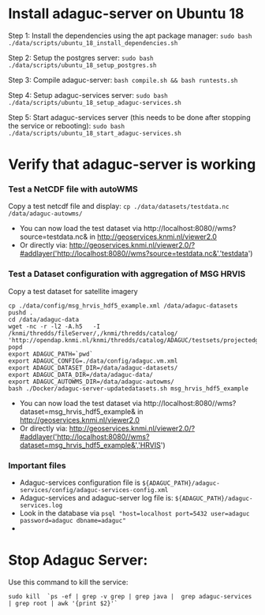 # Install adaguc-server on Ubuntu 18

Step 1: Install the dependencies using the apt package manager:
`sudo bash ./data/scripts/ubuntu_18_install_dependencies.sh `

Step 2: Setup the postgres server:
`sudo bash ./data/scripts/ubuntu_18_setup_postgres.sh `

Step 3: Compile adaguc-server:
`bash compile.sh && bash runtests.sh`

Step 4: Setup adaguc-services server:
`sudo bash ./data/scripts/ubuntu_18_setup_adaguc-services.sh`

Step 5: Start adaguc-services server (this needs to be done after stopping the service or rebooting):
`sudo bash ./data/scripts/ubuntu_18_start_adaguc-services.sh`

# Verify that adaguc-server is working

### Test a NetCDF file with autoWMS

Copy a test netcdf file and display:
`cp ./data/datasets/testdata.nc /data/adaguc-autowms/`

- You can now load the test dataset via http://localhost:8080//wms?source=testdata.nc& in http://geoservices.knmi.nl/viewer2.0
- Or directly via: http://geoservices.knmi.nl/viewer2.0/?#addlayer('http://localhost:8080//wms?source=testdata.nc&','testdata')

### Test a Dataset configuration with aggregation of MSG HRVIS

Copy a test dataset for satellite imagery

```
cp ./data/config/msg_hrvis_hdf5_example.xml /data/adaguc-datasets
pushd .
cd /data/adaguc-data
wget -nc -r -l2 -A.h5   -I /knmi/thredds/fileServer/,/knmi/thredds/catalog/ 'http://opendap.knmi.nl/knmi/thredds/catalog/ADAGUC/testsets/projectedgrids/meteosat/catalog.html'
popd
export ADAGUC_PATH=`pwd`
export ADAGUC_CONFIG=./data/config/adaguc.vm.xml
export ADAGUC_DATASET_DIR=/data/adaguc-datasets/
export ADAGUC_DATA_DIR=/data/adaguc-data/
export ADAGUC_AUTOWMS_DIR=/data/adaguc-autowms/
bash ./Docker/adaguc-server-updatedatasets.sh msg_hrvis_hdf5_example
```

- You can now load the test dataset via http://localhost:8080//wms?dataset=msg_hrvis_hdf5_example& in http://geoservices.knmi.nl/viewer2.0
- Or directly via: http://geoservices.knmi.nl/viewer2.0/?#addlayer('http://localhost:8080//wms?dataset=msg_hrvis_hdf5_example&','HRVIS')

### Important files

- Adaguc-services configuration file is `${ADAGUC_PATH}/adaguc-services/config/adaguc-services-config.xml`
- Adaguc-services and adaguc-server log file is: `${ADAGUC_PATH}/adaguc-services.log`
- Look in the database via `psql "host=localhost port=5432 user=adaguc password=adaguc dbname=adaguc"`
-

# Stop Adaguc Server:

Use this command to kill the service:

```
sudo kill  `ps -ef | grep -v grep | grep java |  grep adaguc-services | grep root | awk '{print $2}'`
```
